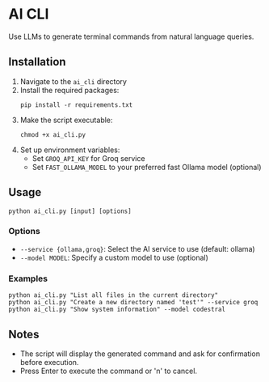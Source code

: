# AI CLI

Use LLMs to generate terminal commands from natural language queries.

## Installation

1. Navigate to the `ai_cli` directory
2. Install the required packages:
   ```
   pip install -r requirements.txt
   ```
3. Make the script executable:
   ```
   chmod +x ai_cli.py
   ```
4. Set up environment variables:
   - Set `GROQ_API_KEY` for Groq service
   - Set `FAST_OLLAMA_MODEL` to your preferred fast Ollama model (optional)

## Usage

```
python ai_cli.py [input] [options]
```

### Options

- `--service {ollama,groq}`: Select the AI service to use (default: ollama)
- `--model MODEL`: Specify a custom model to use (optional)

### Examples

```
python ai_cli.py "List all files in the current directory"
python ai_cli.py "Create a new directory named 'test'" --service groq
python ai_cli.py "Show system information" --model codestral
```

## Notes

- The script will display the generated command and ask for confirmation before execution.
- Press Enter to execute the command or 'n' to cancel.
